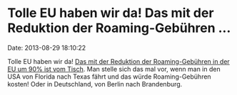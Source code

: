 Tolle EU haben wir da! Das mit der Reduktion der Roaming-Gebühren \...
======================================================================

Date: 2013-08-29 18:10:22

Tolle EU haben wir da! [Das mit der Reduktion der Roaming-Gebühren in
der EU um 90% ist vom Tisch](http://www.heise.de/-1945468). Man stelle
sich das mal vor, wenn man in den USA von Florida nach Texas fährt und
das würde Roaming-Gebühren kosten! Oder in Deutschland, von Berlin nach
Brandenburg.
